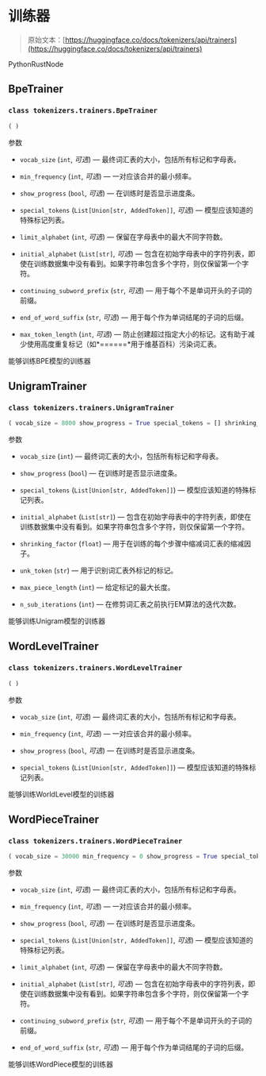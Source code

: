 # 训练器

> 原始文本：[https://huggingface.co/docs/tokenizers/api/trainers](https://huggingface.co/docs/tokenizers/api/trainers)

PythonRustNode

## BpeTrainer

### `class tokenizers.trainers.BpeTrainer`

```py
( )
```

参数

+   `vocab_size` (`int`, *可选*) — 最终词汇表的大小，包括所有标记和字母表。

+   `min_frequency` (`int`, *可选*) — 一对应该合并的最小频率。

+   `show_progress` (`bool`, *可选*) — 在训练时是否显示进度条。

+   `special_tokens` (`List[Union[str, AddedToken]]`, *可选*) — 模型应该知道的特殊标记列表。

+   `limit_alphabet` (`int`, *可选*) — 保留在字母表中的最大不同字符数。

+   `initial_alphabet` (`List[str]`, *可选*) — 包含在初始字母表中的字符列表，即使在训练数据集中没有看到。如果字符串包含多个字符，则仅保留第一个字符。

+   `continuing_subword_prefix` (`str`, *可选*) — 用于每个不是单词开头的子词的前缀。

+   `end_of_word_suffix` (`str`, *可选*) — 用于每个作为单词结尾的子词的后缀。

+   `max_token_length` (`int`, *可选*) — 防止创建超过指定大小的标记。这有助于减少使用高度重复标记（如*======*用于维基百科）污染词汇表。

能够训练BPE模型的训练器

## UnigramTrainer

### `class tokenizers.trainers.UnigramTrainer`

```py
( vocab_size = 8000 show_progress = True special_tokens = [] shrinking_factor = 0.75 unk_token = None max_piece_length = 16 n_sub_iterations = 2 )
```

参数

+   `vocab_size` (`int`) — 最终词汇表的大小，包括所有标记和字母表。

+   `show_progress` (`bool`) — 在训练时是否显示进度条。

+   `special_tokens` (`List[Union[str, AddedToken]]`) — 模型应该知道的特殊标记列表。

+   `initial_alphabet` (`List[str]`) — 包含在初始字母表中的字符列表，即使在训练数据集中没有看到。如果字符串包含多个字符，则仅保留第一个字符。

+   `shrinking_factor` (`float`) — 用于在训练的每个步骤中缩减词汇表的缩减因子。

+   `unk_token` (`str`) — 用于识别词汇表外标记的标记。

+   `max_piece_length` (`int`) — 给定标记的最大长度。

+   `n_sub_iterations` (`int`) — 在修剪词汇表之前执行EM算法的迭代次数。

能够训练Unigram模型的训练器

## WordLevelTrainer

### `class tokenizers.trainers.WordLevelTrainer`

```py
( )
```

参数

+   `vocab_size` (`int`, *可选*) — 最终词汇表的大小，包括所有标记和字母表。

+   `min_frequency` (`int`, *可选*) — 一对应该合并的最小频率。

+   `show_progress` (`bool`, *可选*) — 在训练时是否显示进度条。

+   `special_tokens` (`List[Union[str, AddedToken]]`) — 模型应该知道的特殊标记列表。

能够训练WorldLevel模型的训练器

## WordPieceTrainer

### `class tokenizers.trainers.WordPieceTrainer`

```py
( vocab_size = 30000 min_frequency = 0 show_progress = True special_tokens = [] limit_alphabet = None initial_alphabet = [] continuing_subword_prefix = '##' end_of_word_suffix = None )
```

参数

+   `vocab_size` (`int`, *可选*) — 最终词汇表的大小，包括所有标记和字母表。

+   `min_frequency` (`int`, *可选*) — 一对应该合并的最小频率。

+   `show_progress` (`bool`, *可选*) — 在训练时是否显示进度条。

+   `special_tokens` (`List[Union[str, AddedToken]]`, *可选*) — 模型应该知道的特殊标记列表。

+   `limit_alphabet` (`int`, *可选*) — 保留在字母表中的最大不同字符数。

+   `initial_alphabet` (`List[str]`, *可选*) — 包含在初始字母表中的字符列表，即使在训练数据集中没有看到。如果字符串包含多个字符，则仅保留第一个字符。

+   `continuing_subword_prefix` (`str`, *可选*) — 用于每个不是单词开头的子词的前缀。

+   `end_of_word_suffix` (`str`, *可选*) — 用于每个作为单词结尾的子词的后缀。

能够训练WordPiece模型的训练器
